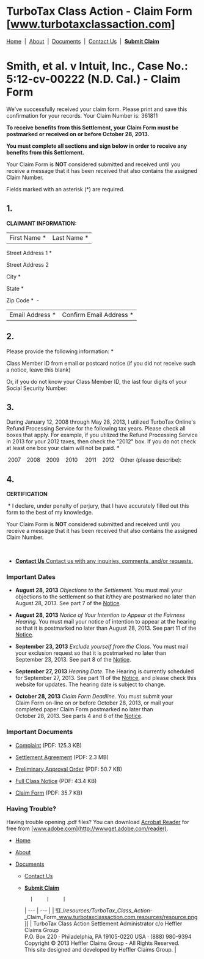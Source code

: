 # TurboTax Class Action - Claim Form [www.turbotaxclassaction.com]

[Home](http://www.turbotaxclassaction.com/)  |  [About](http://www.turbotaxclassaction.com/about/)  |  [Documents](http://www.turbotaxclassaction.com/documents/)  |  [Contact Us](http://www.turbotaxclassaction.com/contact/)  |  **[Submit Claim](http://www.turbotaxclassaction.com/claim/)**

# Smith, et al. v Intuit, Inc., Case No.: 5:12-cv-00222 (N.D. Cal.) - Claim Form

We've successfully received your claim form.
Please print and save this confirmation for your records.
Your Claim Number is: 361811

**To receive benefits from this Settlement, your Claim Form must be postmarked or received on or before October 28, 2013.**

**You must complete all sections and sign below in order to receive any benefits from this Settlement.**

Your Claim Form is **NOT** considered submitted and received until you receive a message that it has been received that also contains the assigned Claim Number.

Fields marked with an asterisk (\*) are required.

## 1.

**CLAIMANT INFORMATION:**

|     |     |
| --- | --- |
| First Name \* | Last Name \* |

Street Address 1 \*

Street Address 2

City \*

State \*

Zip Code \*
 - 

|     |     |
| --- | --- |
| Email Address \* | Confirm Email Address \* |

## 2.

Please provide the following information: \*

Class Member ID from email or postcard notice (if you did not receive such a notice, leave this blank)

Or, if you do not know your Class Member ID, the last four digits of your Social Security Number:

## 3.

During January 12, 2008 through May 28, 2013, I utilized TurboTax Online's Refund Processing Service for the following tax years. Please check all boxes that apply. For example, if you utilized the Refund Processing Service in 2013 for your 2012 taxes, then check the "2012" box. If you do not check at least one box your claim will not be paid. \*

 2007    2008    2009    2010   
 2011    2012    Other (please describe):   

## 4.

**CERTIFICATION**

 \* I declare, under penalty of perjury, that I have accurately filled out this form to the best of my knowledge.

Your Claim Form is **NOT** considered submitted and received until you receive a message that it has been received that also contains the assigned Claim Number.

   

* [**Contact Us**
	Contact us with any inquiries, comments, and/or requests.](http://www.turbotaxclassaction.com/contact/)

### Important Dates

* **August 28, 2013**
	_Objections to the Settlement._
	You must mail your objections to the settlement so that it/they are postmarked no later than August 28, 2013. See part 7 of the [Notice](http://www.turbotaxclassaction.com/documents/full-class-notice.pdf).

* **August 28, 2013**
	_Notice of Your Intention to Appear at the Fairness Hearing._
	You must mail your notice of intention to appear at the hearing so that it is postmarked no later than August 28, 2013. See part 11 of the [Notice](http://www.turbotaxclassaction.com/documents/full-class-notice.pdf).
* **September 23, 2013**
	_Exclude yourself from the Class._
	You must mail your exclusion request so that it is postmarked no later than September 23, 2013. See part 8 of the [Notice](http://www.turbotaxclassaction.com/documents/full-class-notice.pdf).
* **September 27, 2013**
	_Hearing Date._
	The Hearing is currently scheduled for September 27, 2013. See part 11 of the [Notice](http://www.turbotaxclassaction.com/documents/full-class-notice.pdf), and please check this website for updates. The hearing date is subject to change.
* **October 28, 2013**
	_Claim Form Deadline._
	You must submit your Claim Form on-line on or before October 28, 2013, or mail your completed paper Claim Form postmarked no later than October 28, 2013. See parts 4 and 6 of the [Notice](http://www.turbotaxclassaction.com/documents/full-class-notice.pdf).

### Important Documents

* [Complaint](http://www.turbotaxclassaction.com/documents/complaint.pdf) (PDF: 125.3 KB)

* [Settlement Agreement](http://www.turbotaxclassaction.com/documents/settlement-agreement.pdf) (PDF: 2.3 MB)
* [Preliminary Approval Order](http://www.turbotaxclassaction.com/documents/preliminary-approval-order.pdf) (PDF: 50.7 KB)
* [Full Class Notice](http://www.turbotaxclassaction.com/documents/full-class-notice.pdf) (PDF: 43.4 KB)
* [Claim Form](http://www.turbotaxclassaction.com/documents/claim-form.pdf) (PDF: 35.7 KB)

### Having Trouble?

Having trouble opening .pdf files? You can download [Acrobat Reader](http://get.adobe.com/reader/) for free from [www.adobe.com](http://wwwget.adobe.com/reader).

* [Home](http://www.turbotaxclassaction.com/)

* [About](http://www.turbotaxclassaction.com/about/)
* [Documents](http://www.turbotaxclassaction.com/documents/)
	
	* [Contact Us](http://www.turbotaxclassaction.com/contact/)
	* **[Submit Claim](http://www.turbotaxclassaction.com/claim/)**
	
			|     |     |
		| --- | --- |
		| ![[./_resources/TurboTax_Class_Action_-_Claim_Form_www.turbotaxclassaction.com.resources/resource.png]] | TurboTax Class Action Settlement Administrator c/o Heffler Claims Group<br>P.O. Box 220 · Philadelphia, PA 19105-0220 USA · (888) 980-9394<br>Copyright © 2013 Heffler Claims Group - All Rights Reserved.<br>This site designed and developed by Heffler Claims Group. |
